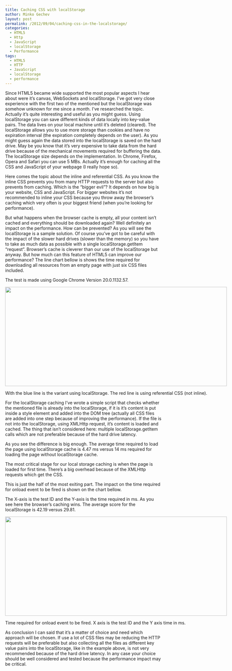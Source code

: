 ```yaml
---
title: Caching CSS with localStorage
author: Minko Gechev
layout: post
permalink: /2012/09/04/caching-css-in-the-localstorage/
categories:
  - HTML5
  - Http
  - JavaScript
  - localStorage
  - Performance
tags:
  - HTML5
  - HTTP
  - JavaScript
  - localStorage
  - performance
---
```


Since HTML5 became wide supported the most popular aspects I hear about were it&#8217;s canvas, WebSockets and localStorage. I&#8217;ve got very close experience with the first two of the mentioned but the localStorage was somehow unknown for me since a month. I&#8217;ve researched the topic. Actually it&#8217;s quite interesting and useful as you might guess. Using localStorage you can save different kinds of data locally into key-value pairs. The data lives on your local machine until it&#8217;s deleted (cleared). The localStorage allows you to use more storage than cookies and have no expiration interval (the expiration completely depends on the user). As you might guess again the data stored into the localStorage is saved on the hard drive. May be you know that it&#8217;s very expensive to take data from the hard drive because of the mechanical movements required for buffering the data. The localStorage size depends on the implementation. In Chrome, Firefox, Opera and Safari you can use 5 MBs. Actually it&#8217;s enough for caching all the CSS and JavaScript of your webpage (I really hope so).

Here comes the topic about the inline and referential CSS. As you know the inline CSS prevents you from many HTTP requests to the server but also prevents from caching. Which is the &#8220;bigger evil&#8221;? It depends on how big is your website, CSS and JavaScript. For bigger websites it&#8217;s not recommended to inline your CSS because you throw away the browser&#8217;s caching which very often is your biggest friend (when you&#8217;re looking for performance).

But what happens when the browser cache is empty, all your content isn&#8217;t cached and everything should be downloaded again? Well definitely an impact on the performance. How can be prevented? As you will see the localStorage is a sample solution. Of course you&#8217;ve got to be careful with the impact of the slower hard drives (slower than the memory) so you have to take as much data as possible with a single localStorage.getItem &#8220;request&#8221;. Browser&#8217;s cache is cleverer than our use of the localStorage but anyway. But how much can this feature of HTML5 can improve our performance? The line chart bellow is shows the time required for downloading all resources from an empty page with just six CSS files included.

The test is made using Google Chrome Version 20.0.1132.57.

<div id="attachment_174" style="width: 725px" class="wp-caption alignnone">
  <a href="http://blog.mgechev.com/wp-content/uploads/2012/09/loading.png"><img class="size-full wp-image-174 " title="Downloading required data" src="http://blog.mgechev.com/wp-content/uploads/2012/09/loading.png" alt="" width="715" height="320" /></a><p class="wp-caption-text">
    With the blue line is the variant using localStorage. The red line is using referential CSS (not inline).
  </p>
</div>

For the localStorage caching I&#8217;ve wrote a simple script that checks whether the mentioned file is already into the localStorage, if it is it&#8217;s content is put inside a style element and added into the DOM tree (actually all CSS files are added into one step because of improving the performance). If the file is not into the localStorage, using XMLHttp request, it&#8217;s content is loaded and cached. The thing that isn&#8217;t considered here: multiple localStorage.getItem calls which are not preferable because of the hard drive latency.

As you see the difference is big enough. The average time required to load the page using localStorage cache is 4.47 ms versus 14 ms required for loading the page without localStorage cache.

The most critical stage for our local storage caching is when the page is loaded for first time. There&#8217;s a big overhead because of the XMLHttp requests which get the CSS.

This is just the half of the most exiting part. The impact on the time required for onload event to be fired is shown on the chart bellow.

The X-axis is the test ID and the Y-axis is the time required in ms. As you see here the browser&#8217;s caching wins. The average score for the localStorage is 42.19 versus 29.81.

<div id="attachment_175" style="width: 725px" class="wp-caption alignnone">
  <a href="http://blog.mgechev.com/wp-content/uploads/2012/09/onload2.png"><img class="size-full wp-image-175 " title="Time required for onload event to be fired. X axis is the test ID and the Y axis time in ms. " src="http://blog.mgechev.com/wp-content/uploads/2012/09/onload2.png" alt="" width="715" height="320" /></a><p class="wp-caption-text">
    Time required for onload event to be fired. X axis is the test ID and the Y axis time in ms.
  </p>
</div>

As conclusion I can said that it&#8217;s a matter of choice and need which approach will be chosen. If use a lot of CSS files may be reducing the HTTP requests will be preferable but also collecting all the files as different key value pairs into the localStorage, like in the example above, is not very recommended because of the hard drive latency. In any case your choice should be well considered and tested because the performance impact may be critical.
